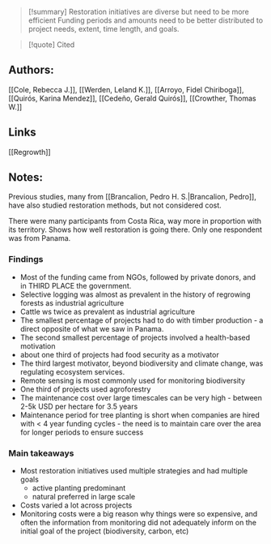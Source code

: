 >[!summary] Restoration initiatives are diverse but need to be more efficient
>Funding periods and amounts need to be better distributed to project needs, extent, time length, and goals.

>[!quote] Cited
## Authors:
[[Cole, Rebecca J.]], [[Werden, Leland K.]], [[Arroyo, Fidel Chiriboga]], [[Quirós, Karina Mendez]], [[Cedeño, Gerald Quirós]], [[Crowther, Thomas W.]]

## Links
[[Regrowth]]
## Notes:

Previous studies, many from [[Brancalion, Pedro H. S.|Brancalion, Pedro]], have also studied restoration methods, but not considered cost.

There were many participants from Costa Rica, way more in proportion with its territory. Shows how well restoration is going there.
Only one respondent was from Panama. 

### Findings
- Most of the funding came from NGOs, followed by private donors, and in THIRD PLACE the government.
- Selective logging was almost as prevalent in the history of regrowing forests as industrial agriculture
- Cattle ws twice as prevalent as industrial agriculture
- The smallest percentage of projects had to do with timber production - a direct opposite of what we saw in Panama.
- The second smallest percentage of projects involved a health-based motivation
- about one third of projects had food security as a motivator
- The third largest motivator, beyond biodiversity and climate change, was regulating ecosystem services.  
- Remote sensing is most commonly used for monitoring biodiversity
-  One third of projects used agroforestry
- The maintenance cost over large timescales can be very high - between 2-5k USD per hectare for 3.5 years
- Maintenance period for tree planting is short when companies are hired with < 4 year funding cycles - the need is to maintain care over the area for longer periods to ensure success
  
### Main takeaways
- Most restoration initiatives used multiple strategies and had multiple goals
	- active planting predominant
	- natural preferred in large scale
- Costs varied a lot across projects
- Monitoring costs were a big reason why things were so expensive, and often the information from monitoring did not adequately inform on the initial goal of the project (biodiversity, carbon, etc)


